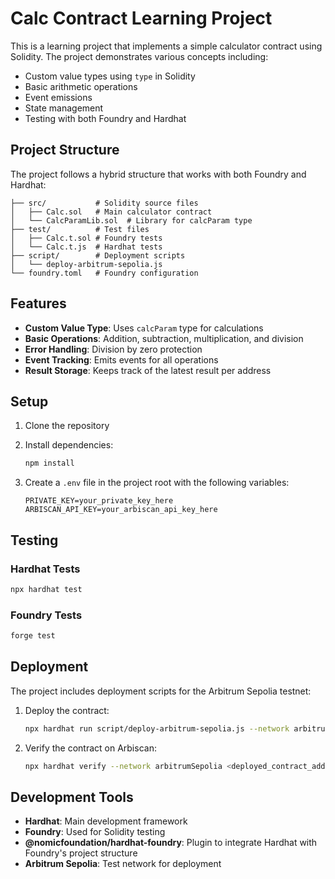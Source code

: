 # Calc Contract Learning Project

This is a learning project that implements a simple calculator contract using Solidity. The project demonstrates various concepts including:
- Custom value types using `type` in Solidity
- Basic arithmetic operations
- Event emissions
- State management
- Testing with both Foundry and Hardhat

## Project Structure

The project follows a hybrid structure that works with both Foundry and Hardhat:
```
├── src/           # Solidity source files
│   ├── Calc.sol   # Main calculator contract
│   └── CalcParamLib.sol  # Library for calcParam type
├── test/          # Test files
│   ├── Calc.t.sol # Foundry tests
│   └── Calc.t.js  # Hardhat tests
├── script/        # Deployment scripts
│   └── deploy-arbitrum-sepolia.js
└── foundry.toml   # Foundry configuration
```

## Features

- **Custom Value Type**: Uses `calcParam` type for calculations
- **Basic Operations**: Addition, subtraction, multiplication, and division
- **Error Handling**: Division by zero protection
- **Event Tracking**: Emits events for all operations
- **Result Storage**: Keeps track of the latest result per address

## Setup

1. Clone the repository
2. Install dependencies:
   ```bash
   npm install
   ```

3. Create a `.env` file in the project root with the following variables:
   ```
   PRIVATE_KEY=your_private_key_here
   ARBISCAN_API_KEY=your_arbiscan_api_key_here
   ```

## Testing

### Hardhat Tests
```bash
npx hardhat test
```

### Foundry Tests
```bash
forge test
```

## Deployment

The project includes deployment scripts for the Arbitrum Sepolia testnet:

1. Deploy the contract:
   ```bash
   npx hardhat run script/deploy-arbitrum-sepolia.js --network arbitrumSepolia
   ```

2. Verify the contract on Arbiscan:
   ```bash
   npx hardhat verify --network arbitrumSepolia <deployed_contract_address>
   ```

## Development Tools

- **Hardhat**: Main development framework
- **Foundry**: Used for Solidity testing
- **@nomicfoundation/hardhat-foundry**: Plugin to integrate Hardhat with Foundry's project structure
- **Arbitrum Sepolia**: Test network for deployment